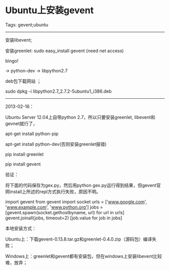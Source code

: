 # Ubuntu上安装gevent
Tags: gevent;ubuntu

------

安装libevent;

安装greenlet: sudo easy_install gevent (need net access)

bingo!

 

 -> python-dev -> libpython2.7

 deb包下载网站 ；

 

sudo dpkg -i libpython2.7_2.7.2-5ubuntu1_i386.deb

 

------

 

2013-02-16：

Ubuntu Server 12.04上自带python 2.7，所以只要安装greenlet, libevent和gevnet就行了，

 

apt-get install python-pip

apt-get install python-dev(否则安装greenlet报错)

pip install greenlet

pip install gevent

 

验证：

将下面的代码保存为gex.py，然后用python gex.py运行得到结果，但gevent官网install上所述的repl方式执行失败，原因不明。

 import gevent 
 from gevent import socket 
 urls = ['www.google.com', 'www.example.com', 'www.python.org'] 
 jobs = [gevent.spawn(socket.gethostbyname, url) for url in urls] 
 gevent.joinall(jobs, timeout=2) 
 [job.value for job in jobs] 

 

本地安装方式：

Ubuntu上：下载gevent-0.13.8.tar.gz和greenlet-0.4.0.zip（源码包）编译失败；

Windows上：greenlet和gevent都有安装包，但在windows上安装libevent比较难，放弃；